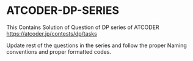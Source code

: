 # ATCODER-DP-SERIES
This Contains Solution of Question of DP series of ATCODER
https://atcoder.jp/contests/dp/tasks

Update rest of the questions in the series and follow the proper Naming conventions and proper formatted codes.
